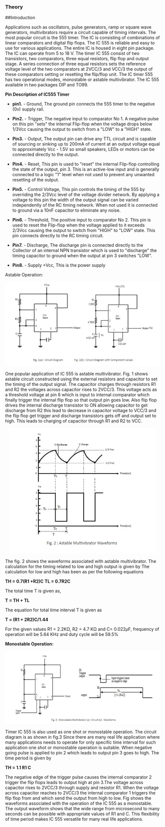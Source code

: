 ### Theory

##Introduction

Applications such as oscillators, pulse generators, ramp or square wave generators, multivibrators require a circuit capable of timing intervals. The most popular circuit is the 555 timer. The IC is consisting of combinations of linear comparators and digital flip flops. The IC 555 is reliable and easy to use for various applications. The entire IC is housed in eight pin package. The IC can operate from 5 to 18 V. The timer IC 555 consist of two transistors, two comparators, three equal resistors, flip flop and output stage. A series connection of three equal resistors sets the reference voltage level of the two comparators at 2VCC/3 and VCC/3 the output of these comparators setting or resetting the flip/flop unit. The IC timer 555 has two operational modes, monostable or astable multivibrator. The IC 555 available in two packages DIP and TO99.

**Pin Description of IC555 Timer**

* **pin1.** - Ground, The ground pin connects the 555 timer to the negative (0v) supply rail.

* **Pin2.** - Trigger, The negative input to comparator No 1. A negative pulse on this pin "sets" the internal Flip-flop when the voltage drops below 1/3Vcc causing the output to switch from a "LOW" to a "HIGH" state.

* **Pin3.** - Output, The output pin can drive any TTL circuit and is capable of sourcing or sinking up to 200mA of current at an output voltage equal to approximately Vcc - 1.5V so small speakers, LEDs or motors can be connected directly to the output.

* **Pin4.** - Reset, This pin is used to "reset" the internal Flip-flop controlling the state of the output, pin 3. This is an active-low input and is generally connected to a logic "1" level when not used to prevent any unwanted resetting of the output.

* **Pin5.** - Control Voltage, This pin controls the timing of the 555 by overriding the 2/3Vcc level of the voltage divider network. By applying a voltage to this pin the width of the output signal can be varied independently of the RC timing network. When not used it is connected to ground via a 10nF capacitor to eliminate any noise.

* **Pin6.** - Threshold, The positive input to comparator No 2. This pin is used to reset the Flip-flop when the voltage applied to it exceeds 2/3Vcc causing the output to switch from "HIGH" to "LOW" state. This pin connects directly to the RC timing circuit.

* **Pin7.** - Discharge, The discharge pin is connected directly to the Collector of an internal NPN transistor which is used to "discharge" the timing capacitor to ground when the output at pin 3 switches "LOW".

* **Pin8.** - Supply +Vcc, This is the power supply


Astable Operation:

<center><img src="images/img1.JPG" title="" /></center>

 One popular application of IC 555 is astable multivibrator. Fig. 1 shows astable circuit constructed using the external resistors and capacitor to set the timing of the output signal. The capacitor charges through resistors R1 and R2 the voltages across capacitor rises to 2VCC/3. This voltage acts as a threshold voltage at pin 6 which is input to internal comparator which finally trigger the internal flip flop so that output pin goes low. Also flip flop drives the internal discharge transistor to ON allowing capacitor to get discharge from R2 this lead to decrease in capacitor voltage to VCC/3 and the flip flop get trigger and discharge transistors gets off and output set to high. This leads to charging of capacitor through R1 and R2 to VCC.
 
<center><img src="images/img2.JPG" title="" /></center>
 
 The fig. 2 shows the waveforms associated with astable multivibrator. The calculation for the timing related to low and high output is given by The calculation for low and high has been as per the following equations

**TH = 0.7(R1 +R2)C**
**TL = 0.7R2C**

The total time T is given as,

**T = TH + TL**

The equation for total time interval T is given as

**T = (R1 + 2R2)C/1.44**

For the given values R1 = 2.2K&Omega;, R2 = 4.7 KΩ and C= 0.022&mu;F, frequency of operation will be 5.64 KHz and duty cycle will be 59.5%

**Monostable Operation:**

<center><img src="images/img3.JPG" title="" /></center>

Timer IC 555 is also used as one shot or monostable operation. The circuit diagram is as shown in fig.3 Since there are many real life application where many applications needs to operate for only specific time interval for such application one shot or monostable operation is suitable. When negative going pulse is applied to pin 2 which leads to output pin 3 goes to high. The time period is given by

**TH = 1.1 R1 C**

The negative edge of the trigger pulse causes the internal comparator 2 trigger the flip flops leads to output high at pin 3.The voltage across capacitor rises to 2VCC/3 through supply and resistor R1. When the voltage across capacitor reaches to 2VCC/3 the internal comparator 1 triggers the flip flop from and which send the output from high to low. Fig shows the waveforms associated with the operation of the IC 555 as a monostable. The output waveform shows that the wide range from microsecond to many seconds can be possible with appropriate values of R1 and C. This flexibility of time period makes IC 555 versatile for many real life applications.